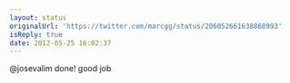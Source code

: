 ```yaml
---
layout: status
originalUrl: 'https://twitter.com/marcgg/status/206052661638868993'
isReply: true
date: 2012-05-25 16:02:37
---
```


@josevalim done! good job
